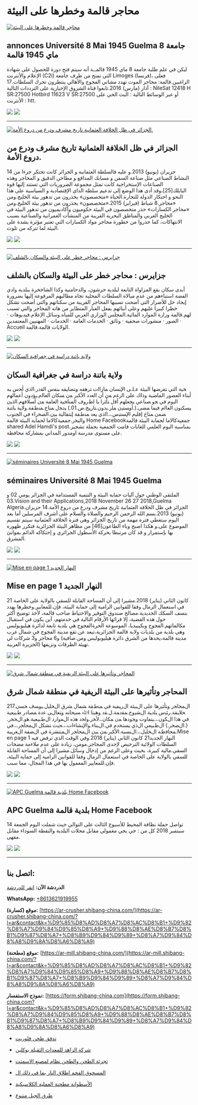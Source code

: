 # محاجر قالمة وخطرها على البيئة

<a href="https://swt.shibang-china.com/?l=ar&img&k=%D9%85%D8%AD%D8%A7%D8%AC%D8%B1+%D9%82%D8%A7%D9%84%D9%85%D8%A9+%D9%88%D8%AE%D8%B7%D8%B1%D9%87%D8%A7+%D8%B9%D9%84%D9%89+%D8%A7%D9%84%D8%A8%D9%8A%D8%A6%D8%A9" target="_blank">![محاجر قالمة وخطرها على البيئة](http://static.shibang-china.com/all-800x300/1531.jpg)</a>

## annonces Université 8 Mai 1945 Guelma جامعة 8 ماي 1945 قالمة
ليكن في علم طلبة جامعة 8 ماي 1945 قالمــة أنه سيتم فتح دورة للحصول على شهادة الإعلام والأنترنت (C2i) التي تمنح من طرف جامعة Limoges (فرنسا)، فعلى الراغبين.قالمة: محاجر الموت تهدد مشاتي الفجوج والأهالي ينتظرون تحرك السلطات.17 آذار (مارس) 2016.تابعوا قناة الشروق الإخبارية على الترددات التالية : NileSat 12418 H SR:27500 Hotbird 11623 V SR:27500 أو عبر الوسائط التالية : البث الحي على الأنترنت : htt.


<a href="https://whatsapp.shibangsoft.com/WhatsApp.php" target="_blank" title="WhatsApp">![](http://static.shibang-china.com/icon/whatsapp.png)</a> <a href="https://swt.shibang-china.com/?l=ar&icon&k=%D9%85%D8%AD%D8%A7%D8%AC%D8%B1+%D9%82%D8%A7%D9%84%D9%85%D8%A9+%D9%88%D8%AE%D8%B7%D8%B1%D9%87%D8%A7+%D8%B9%D9%84%D9%89+%D8%A7%D9%84%D8%A8%D9%8A%D8%A6%D8%A9" target="_blank">![](http://static.shibang-china.com/icon/chat-ar.png)</a>

---

<a href="https://swt.shibang-china.com/?l=ar&img&k=%D9%85%D8%AD%D8%A7%D8%AC%D8%B1+%D9%82%D8%A7%D9%84%D9%85%D8%A9+%D9%88%D8%AE%D8%B7%D8%B1%D9%87%D8%A7+%D8%B9%D9%84%D9%89+%D8%A7%D9%84%D8%A8%D9%8A%D8%A6%D8%A9" target="_blank">![الجزائر في ظل الخلافة العثمانية تاريخ مشرف ودرع من دروع الأمة.](http://static.shibang-china.com/all-800x300/529.jpg)</a>

## الجزائر في ظل الخلافة العثمانية تاريخ مشرف ودرع من دروع الأمة.
14 حزيران (يونيو) 2013.و عليه فالسلطة العثمانية و الجزائر كانت تحتكر جزءا من النشاط الصناعي مثل صناعة السفن و مسابك المدافع و مطاحن الدقيق و المحاجر وهذه الصناعات الإستخراجية كانت تمثل مجموعة الضروريات التي تستند إليها قوة البايلك[25]،وقد أدى هذا الوضع إلى تدعيم سلطة الداي الإقتصادية و السياسية على هذا النحو و احتكار الدولة للتجارة.الحياة «متخصصون» يحذرون من تدهور بيئة الخليج.ومن «محاجر.8 شباط (فبراير) 2015.«متخصصون» يحذرون من تدهور بيئة الخليج.ومن «محاجر الكسارات» حذر متخصصون في البيئة حكوميون وأكاديميون من تدهور البيئة في الخليج الغربي والمناطق البحرية القريبة من المنشآت العمرانية والصناعية بسبب الانتهاكات، كما حذروا من خطورة محاجر مواد الكسارات التي تعتبر مؤثرة بشدة على البيئة لما تتركه من تلوث.


<a href="https://whatsapp.shibangsoft.com/WhatsApp.php" target="_blank" title="WhatsApp">![](http://static.shibang-china.com/icon/whatsapp.png)</a> <a href="https://swt.shibang-china.com/?l=ar&icon&k=%D9%85%D8%AD%D8%A7%D8%AC%D8%B1+%D9%82%D8%A7%D9%84%D9%85%D8%A9+%D9%88%D8%AE%D8%B7%D8%B1%D9%87%D8%A7+%D8%B9%D9%84%D9%89+%D8%A7%D9%84%D8%A8%D9%8A%D8%A6%D8%A9" target="_blank">![](http://static.shibang-china.com/icon/chat-ar.png)</a>

---

<a href="https://swt.shibang-china.com/?l=ar&img&k=%D9%85%D8%AD%D8%A7%D8%AC%D8%B1+%D9%82%D8%A7%D9%84%D9%85%D8%A9+%D9%88%D8%AE%D8%B7%D8%B1%D9%87%D8%A7+%D8%B9%D9%84%D9%89+%D8%A7%D9%84%D8%A8%D9%8A%D8%A6%D8%A9" target="_blank">![جزايرس : محاجر خطر على البيئة والسكان بالشلف](http://static.shibang-china.com/all-800x300/1359.jpg)</a>

## جزايرس : محاجر خطر على البيئة والسكان بالشلف
أبدى سكان بقع المزاواة التابعة لبلدية حرشون، والدحامنية وكذا الشاخخرة ببلدية وادي الفضة استياءهم من عدم مبالاة السلطات المحلية تجاه مطالبهم المرفوعة إليها بضرورة إيجاد حل للأضرار التي أضحت تسببها المحاجر القريبة من سكناتهم والتي أضحت تشكل خطرا كبيرا عليهم وعلى أبنائهم بفعل الغبار المتطاير من هاته المحاجر والتي تسبب لهم.قالمة وزارة الموارد المائية.المجلس الوزاري العربي للمياه.وسائل الإعلام.فيديوهات &middot; الصور &middot; منشورات صحفية &middot; وثائق &middot; الخدمات العامة &middot; الخدمات &middot; المهنيين المعتمدين &middot; Accueil الولايات قالمة.قالمة.


<a href="https://whatsapp.shibangsoft.com/WhatsApp.php" target="_blank" title="WhatsApp">![](http://static.shibang-china.com/icon/whatsapp.png)</a> <a href="https://swt.shibang-china.com/?l=ar&icon&k=%D9%85%D8%AD%D8%A7%D8%AC%D8%B1+%D9%82%D8%A7%D9%84%D9%85%D8%A9+%D9%88%D8%AE%D8%B7%D8%B1%D9%87%D8%A7+%D8%B9%D9%84%D9%89+%D8%A7%D9%84%D8%A8%D9%8A%D8%A6%D8%A9" target="_blank">![](http://static.shibang-china.com/icon/chat-ar.png)</a>

---

<a href="https://swt.shibang-china.com/?l=ar&img&k=%D9%85%D8%AD%D8%A7%D8%AC%D8%B1+%D9%82%D8%A7%D9%84%D9%85%D8%A9+%D9%88%D8%AE%D8%B7%D8%B1%D9%87%D8%A7+%D8%B9%D9%84%D9%89+%D8%A7%D9%84%D8%A8%D9%8A%D8%A6%D8%A9" target="_blank">![وﻻﻳﺔ ﺑﺎﺗﻨﺔ دراﺳﺔ ﻓﻲ ﺟﻐﺮاﻓﻴﺔ اﻟﺴﻜﺎن](http://static.shibang-china.com/all-800x300/320.jpg)</a>

## وﻻﻳﺔ ﺑﺎﺗﻨﺔ دراﺳﺔ ﻓﻲ ﺟﻐﺮاﻓﻴﺔ اﻟﺴﻜﺎن
ﺨﻴﺔ ﺍﻟﺘﻲ ﺘﻔﺭﻀﻬﺎ ﺍﻟﺒﻴﺌﺔ ﻋ.ﻠ.ﻰ ﺍﻹﻨﺴﺎﻥ ﻤﺎﺯﺍﻟﺕ ﺘﺭﻫﻘﻪ ﻭﺘﻀﺎﻴﻘﻪ ﺒﻨﻔﺱ ﺍﻟﻘﺩﺭ.ﺍﻟﺫﻱ ﺃﺤﺱ ﺒﻪ ﺃﺒﻨﺎﺀ ﺍﻟﻌﺼﻭﺭ ﺍﻟﻤﺎﻀﻴﺔ ﻭﺫﻟﻙ ﻋﻠﻰ ﺍﻟﺭﻏﻡ ﻤﻥ ﺃﻥ ﺍﻟﻌﺩﺩ ﺍﻷﻜﺒﺭ ﻤﻥ ﺴﻜﺎﻥ ﺍﻟﻌﺎﻟﻡ.ﻴﺅﺩﻭﻥ ﺃﻋﻤﺎﻟﻬﻡ ﺍﻟﻴﻭﻡ ﻓﻲ ﺠﻭ ﺼﻨﺎﻋﻲ ﻴﺠﻌﻠﻬﻡ ﺃﻗل ﺘﺄﺜﺭﺍ ﺒﺎ ﻟﻅﺭﻭﻑ ﺍﻟﻤﻨﺎﺨﻴﺔ ﺍﻟﻌﺎﻤﺔ ﻤﻥ ﺃﺴﻼﻓﻬﻡ.ﺍﻟﺫﻴﻥ ﻴﺴﻜﻨﻭﻥ ﺍﻟﻌﺎﻟﻡ ﻓﻴﻤﺎ ﻤﻀﻰ.(.ﺃﻭﺴﺘﻴﻥ ﻤﻠﺭ.ﺒﺩﻭﻥ.ﺘﺎﺭﻴﺦ.ﺹ.01.) ﻴﺩﺨل ﻤﻨﺎﺥ.ﻤﻨﻁﻘﺔ.ﻭﻻﻴﺔ ﺒﺎﺘﻨﺔ ﻀﻤﻥ ﻤﻨﺎﺥ ﺇﻗﻠﻴﻡ ﺍﻹﺴﺘﺒﺱ.،.ﺍﻟﺫﻱ ﻴﻌﺩ ﻤﻨﻁﻘﺔ ﺇﻨﺘﻘﺎﻟﻴﺔ ﺒﻴﻥ.ﺍﻟﺼﺤﺭﺍﺀ ﻓﻲ ﺍﻟﺠﻨﻭﺏ ﻭﺍﻟﺒﺤﺭ.جمعيةكالاما لحماية البيئة قالمة Home Facebookجمعيةكالاما لحماية البيئة قالمة shared Adel Hamdi&#39;s post.بمناسبة اليوم العلمي للغابات قامت الجمعية بحملة تشجير على مستوى مدرسة اومدور المداني بمشاركة محافظة.


<a href="https://whatsapp.shibangsoft.com/WhatsApp.php" target="_blank" title="WhatsApp">![](http://static.shibang-china.com/icon/whatsapp.png)</a> <a href="https://swt.shibang-china.com/?l=ar&icon&k=%D9%85%D8%AD%D8%A7%D8%AC%D8%B1+%D9%82%D8%A7%D9%84%D9%85%D8%A9+%D9%88%D8%AE%D8%B7%D8%B1%D9%87%D8%A7+%D8%B9%D9%84%D9%89+%D8%A7%D9%84%D8%A8%D9%8A%D8%A6%D8%A9" target="_blank">![](http://static.shibang-china.com/icon/chat-ar.png)</a>

---

<a href="https://swt.shibang-china.com/?l=ar&img&k=%D9%85%D8%AD%D8%A7%D8%AC%D8%B1+%D9%82%D8%A7%D9%84%D9%85%D8%A9+%D9%88%D8%AE%D8%B7%D8%B1%D9%87%D8%A7+%D8%B9%D9%84%D9%89+%D8%A7%D9%84%D8%A8%D9%8A%D8%A6%D8%A9" target="_blank">![séminaires Université 8 Mai 1945 Guelma](http://static.shibang-china.com/all-800x300/1198.jpg)</a>

## séminaires Université 8 Mai 1945 Guelma
الملتقى الوطني حول آليات حماية البيئة و التنمية المستدامة في الجزائر يومي 02 و 03.Vision and their Applications,2018 November 26 27 2018,Guelma Algeria.الجزائر في ظل الخلافة العثمانية تاريخ مشرف ودرع من دروع الأمة.14 حزيران (يونيو) 2013.بسم الله الرحمن الرحيم والصلاة والسلام على أشرف المرسلين أما بعد اليوم ستغطي فترة مهمة من تاريخ الجزائر وهي فترة الخلافة العثمانية سيتم تقسيم الموضوع على.و هكذا اصبح وباء الطاعون[46] من مظاهر البيئة الجزائرية فتكرر ظهوره بها بإستمرار و قد كان مرتبطا بحركة الأسطول الجزائري و إحتكاكه الدائم بموانئ المشرق.


<a href="https://whatsapp.shibangsoft.com/WhatsApp.php" target="_blank" title="WhatsApp">![](http://static.shibang-china.com/icon/whatsapp.png)</a> <a href="https://swt.shibang-china.com/?l=ar&icon&k=%D9%85%D8%AD%D8%A7%D8%AC%D8%B1+%D9%82%D8%A7%D9%84%D9%85%D8%A9+%D9%88%D8%AE%D8%B7%D8%B1%D9%87%D8%A7+%D8%B9%D9%84%D9%89+%D8%A7%D9%84%D8%A8%D9%8A%D8%A6%D8%A9" target="_blank">![](http://static.shibang-china.com/icon/chat-ar.png)</a>

---

<a href="https://swt.shibang-china.com/?l=ar&img&k=%D9%85%D8%AD%D8%A7%D8%AC%D8%B1+%D9%82%D8%A7%D9%84%D9%85%D8%A9+%D9%88%D8%AE%D8%B7%D8%B1%D9%87%D8%A7+%D8%B9%D9%84%D9%89+%D8%A7%D9%84%D8%A8%D9%8A%D8%A6%D8%A9" target="_blank">![Mise en page 1 النهار الجديد](http://static.shibang-china.com/all-800x300/1155.jpg)</a>

## Mise en page 1 النهار الجديد
21 كانون الثاني (يناير) 2018.مشيرا إلى أن المساحة القابلة للسقي بالولاية على الخاصة في استعمال الرمال وفقا للقوانين الرامية إلى حماية البيئة، فإن.للمعايير.وخطرها يهدد بنسف السكك الحديدية.مصالح صندوق التوفير والاحتياط صاحب قالمة، لأخذ توضيح أكثر حول هذه القضية، إلا قرائها الأرقام التالية في خدمتهم، أين يكون في استقبال مكالماتهم.الفجوج ويكيبيديا، الموسوعة الحرةالفجوج هي بلدية تابعة لدائرة هيليوبوليس وهي بلدية من بلديات ولاية قالمة الجزائرية،تبعد عن.تقع مدينة الفجوج في شمال غرب مدينة قالمة،يحدها من الشرق دائرة هيليوبوليس ومن.صافية) و6 محاجر و3 شركات لي تهيئة الطرقات وتزيفها (الجزيرة العربية.


<a href="https://whatsapp.shibangsoft.com/WhatsApp.php" target="_blank" title="WhatsApp">![](http://static.shibang-china.com/icon/whatsapp.png)</a> <a href="https://swt.shibang-china.com/?l=ar&icon&k=%D9%85%D8%AD%D8%A7%D8%AC%D8%B1+%D9%82%D8%A7%D9%84%D9%85%D8%A9+%D9%88%D8%AE%D8%B7%D8%B1%D9%87%D8%A7+%D8%B9%D9%84%D9%89+%D8%A7%D9%84%D8%A8%D9%8A%D8%A6%D8%A9" target="_blank">![](http://static.shibang-china.com/icon/chat-ar.png)</a>

---

<a href="https://swt.shibang-china.com/?l=ar&img&k=%D9%85%D8%AD%D8%A7%D8%AC%D8%B1+%D9%82%D8%A7%D9%84%D9%85%D8%A9+%D9%88%D8%AE%D8%B7%D8%B1%D9%87%D8%A7+%D8%B9%D9%84%D9%89+%D8%A7%D9%84%D8%A8%D9%8A%D8%A6%D8%A9" target="_blank">![المحاجر وتأثيرها على البيئة الريفية في منطقة شمال شرق](http://static.shibang-china.com/all-800x300/470.jpg)</a>

## المحاجر وتأثيرها على البيئة الريفية في منطقة شمال شرق
217.ﺍﻝﻤﺤﺎﺠﺭ ﻭﺘﺄﺜﻴﺭﻫﺎ ﻋﻠﻰ ﺍﻝﺒﻴﺌﺔ ﺍﻝﺭﻴﻔﻴﺔ ﻓﻲ ﻤﻨﻁﻘﺔ ﺸﻤﺎل ﺸﺭﻕ ﺍﻝﺨﻠﻴل.ﻴﻭﺴﻑ ﺤﺴﻥ ﺤﻼﻴﻘﺔ.ﺭﺌﻴﺱ ﺒﻠﺩﻴﺔ ﺍﻝﺸﻴﻭﺥ.ﻤﻘﺩﻤﺔ.ﻝ.ﻘﺩ ﻭﻫﺒﻨﺎ ﺍﷲ ﺴﺒﺤﺎﻨﻪ ﻭﺘﻌﺎﻝﻰ ﻋﺩﺓ ﻤﺼﺎﺩﺭ ﻁﺒﻴﻌﻴﺔ ﻓﻲ ﻫﺫﺍ ﺍﻝﻜﻭﻥ.،.ﻴﺘﻔﺎﻭﺕ ﻭﺠﻭﺩﻫﺎ ﻤﻥ ﻤﻜﺎﻥ.،ﻷﺨﺭ.ﻭﺍﺤﺩ ﻫﺫﻩ ﺍﻝﻤﻭﺍﺭﺩ ﺍﻝﻁﺒﻴﻌﻴﺔ.ﻫﻭ.ﺍﻝﺤﺠﺭ.(.ﺍﻝﺼﺨﺭ.) ﺍﻝﻁﺒﻴﻌﻲ ﺍﻝﺫﻱ ﻴﺴﺘﺨﺩﻡ ﻓﻲ.ﺍﻝﺒﻨﺎﺀ.ﻭﺍﻹﻨﺸﺎﺀﺍﺕ.،.ﺤﻴﺙ ﺘﺸﻜل ﺍﻝﻤﺤﺎﺠﺭ.،.ﻓﻲ ﻤﺤﺎﻓﻅﺔ ﺍﻝﺨﻠﻴل.،.ﺍﻝﻨﺴﺒﺔ.ﺍﻷﻜﺒﺭ.ﻤﻥ ﺒﻴﻥ ﺍﻝﻤﺤﺎﺠﺭ ﺍﻝﻤﻨﺘﺸﺭﺓ ﻓﻲ ﺍﻝﻀﻔﺔ ﺍﻝﻐﺭﺒﻴﺔ.Mise en page 1 النهار الجديد21 كانون الثاني (يناير) 2018.وفي الوقت الذي ترفض فيه السلطات الولائية الترخيص لإحدى المحاجر.مومن، زيادة على عدم ملاءمة مضخات السقي.مالية كبيرة، بحيث وعلى الرغم من إدخال وسائل.مشيرا إلى أن المساحة القابلة للسقي بالولاية على الخاصة في استعمال الرمال وفقا للقوانين الرامية إلى حماية البيئة، فإن.للمعايير المعمول بها في هذا المجال، مما سبب.


<a href="https://whatsapp.shibangsoft.com/WhatsApp.php" target="_blank" title="WhatsApp">![](http://static.shibang-china.com/icon/whatsapp.png)</a> <a href="https://swt.shibang-china.com/?l=ar&icon&k=%D9%85%D8%AD%D8%A7%D8%AC%D8%B1+%D9%82%D8%A7%D9%84%D9%85%D8%A9+%D9%88%D8%AE%D8%B7%D8%B1%D9%87%D8%A7+%D8%B9%D9%84%D9%89+%D8%A7%D9%84%D8%A8%D9%8A%D8%A6%D8%A9" target="_blank">![](http://static.shibang-china.com/icon/chat-ar.png)</a>

---

<a href="https://swt.shibang-china.com/?l=ar&img&k=%D9%85%D8%AD%D8%A7%D8%AC%D8%B1+%D9%82%D8%A7%D9%84%D9%85%D8%A9+%D9%88%D8%AE%D8%B7%D8%B1%D9%87%D8%A7+%D8%B9%D9%84%D9%89+%D8%A7%D9%84%D8%A8%D9%8A%D8%A6%D8%A9" target="_blank">![APC Guelma بلدية قالمة Home Facebook](http://static.shibang-china.com/all-800x300/1274.jpg)</a>

## APC Guelma بلدية قالمة Home Facebook
تواصل حملة نظافة المحيط للأسبوع الثالث على التوالي حيث شملت اليوم الجمعة 14 سبتمبر 2018 كل من : حي يحي مغمولي مقابل محلات البلدية والنقطة السوداء مقابل مقهى.

<a href="https://whatsapp.shibangsoft.com/WhatsApp.php" target="_blank" title="WhatsApp">![](http://static.shibang-china.com/icon/whatsapp.png)</a> <a href="https://swt.shibang-china.com/?l=ar&icon&k=%D9%85%D8%AD%D8%A7%D8%AC%D8%B1+%D9%82%D8%A7%D9%84%D9%85%D8%A9+%D9%88%D8%AE%D8%B7%D8%B1%D9%87%D8%A7+%D8%B9%D9%84%D9%89+%D8%A7%D9%84%D8%A8%D9%8A%D8%A6%D8%A9" target="_blank">![](http://static.shibang-china.com/icon/chat-ar.png)</a>

---
## اتصل بنا:

**الدردشة الآن:** [انقر للدردشة](https://swt.shibang-china.com?l=ar&contact&k=%D9%85%D8%AD%D8%A7%D8%AC%D8%B1+%D9%82%D8%A7%D9%84%D9%85%D8%A9+%D9%88%D8%AE%D8%B7%D8%B1%D9%87%D8%A7+%D8%B9%D9%84%D9%89+%D8%A7%D9%84%D8%A8%D9%8A%D8%A6%D8%A9)

**WhatsApp:**  [+8613621919955](https://whatsapp.shibangsoft.com/WhatsApp.php)

**موقع (كسارة):** [https://ar-crusher.shibang-china.com/](https://ar-crusher.shibang-china.com/?l=ar&contact&k=%D9%85%D8%AD%D8%A7%D8%AC%D8%B1+%D9%82%D8%A7%D9%84%D9%85%D8%A9+%D9%88%D8%AE%D8%B7%D8%B1%D9%87%D8%A7+%D8%B9%D9%84%D9%89+%D8%A7%D9%84%D8%A8%D9%8A%D8%A6%D8%A9)

**موقع (مطحنة):** [https://ar-mill.shibang-china.com/](https://ar-mill.shibang-china.com/?l=ar&contact&k=%D9%85%D8%AD%D8%A7%D8%AC%D8%B1+%D9%82%D8%A7%D9%84%D9%85%D8%A9+%D9%88%D8%AE%D8%B7%D8%B1%D9%87%D8%A7+%D8%B9%D9%84%D9%89+%D8%A7%D9%84%D8%A8%D9%8A%D8%A6%D8%A9)

**نموذج الاستفسار:** [https://form.shibang-china.com](https://form.shibang-china.com?l=ar&contact&k=%D9%85%D8%AD%D8%A7%D8%AC%D8%B1+%D9%82%D8%A7%D9%84%D9%85%D8%A9+%D9%88%D8%AE%D8%B7%D8%B1%D9%87%D8%A7+%D8%B9%D9%84%D9%89+%D8%A7%D9%84%D8%A8%D9%8A%D8%A6%D8%A9)

* [تدفق طحن فلوريت](../24/%D8%AA%D8%AF%D9%81%D9%82%20%D8%B7%D8%AD%D9%86%20%D9%81%D9%84%D9%88%D8%B1%D9%8A%D8%AA.md)

* [شركة الزاهد للمعدات الثقيلة بوكلين](../22/%D8%B4%D8%B1%D9%83%D8%A9%20%D8%A7%D9%84%D8%B2%D8%A7%D9%87%D8%AF%20%D9%84%D9%84%D9%85%D8%B9%D8%AF%D8%A7%D8%AA%20%D8%A7%D9%84%D8%AB%D9%82%D9%8A%D9%84%D8%A9%20%D8%A8%D9%88%D9%83%D9%84%D9%8A%D9%86.md)

* [تجزئة الطحن والطحن نظام لمصنع الاسمنت](../25/%D8%AA%D8%AC%D8%B2%D8%A6%D8%A9%20%D8%A7%D9%84%D8%B7%D8%AD%D9%86%20%D9%88%D8%A7%D9%84%D8%B7%D8%AD%D9%86%20%D9%86%D8%B8%D8%A7%D9%85%20%D9%84%D9%85%D8%B5%D9%86%D8%B9%20%D8%A7%D9%84%D8%A7%D8%B3%D9%85%D9%86%D8%AA.md)

* [المسحوق الفحم اطلاق النار بما في ذلك ال](../21/%D8%A7%D9%84%D9%85%D8%B3%D8%AD%D9%88%D9%82%20%D8%A7%D9%84%D9%81%D8%AD%D9%85%20%D8%A7%D8%B7%D9%84%D8%A7%D9%82%20%D8%A7%D9%84%D9%86%D8%A7%D8%B1%20%D8%A8%D9%85%D8%A7%20%D9%81%D9%8A%20%D8%B0%D9%84%D9%83%20%D8%A7%D9%84.md)

* [الأسطوانة مطحنة العملية الكلاسيكية](../22/%D8%A7%D9%84%D8%A3%D8%B3%D8%B7%D9%88%D8%A7%D9%86%D8%A9%20%D9%85%D8%B7%D8%AD%D9%86%D8%A9%20%D8%A7%D9%84%D8%B9%D9%85%D9%84%D9%8A%D8%A9%20%D8%A7%D9%84%D9%83%D9%84%D8%A7%D8%B3%D9%8A%D9%83%D9%8A%D8%A9.md)

* [طرق الجبل مننوع](../22/%D8%B7%D8%B1%D9%82%20%D8%A7%D9%84%D8%AC%D8%A8%D9%84%20%D9%85%D9%86%D9%86%D9%88%D8%B9.md)